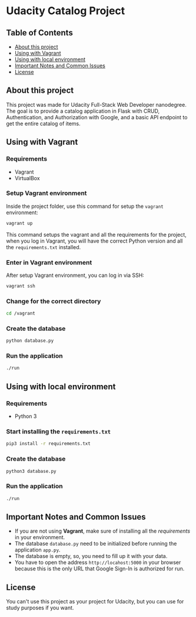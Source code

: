 # Udacity Catalog Project

## Table of Contents

- [About this project](#about)
- [Using with Vagrant](#using-vagrant)
- [Using with local environment](#using-local)
- [Important Notes and Common Issues](#common-issues)
- [License](#license)


## About this project
This project was made for Udacity Full-Stack Web Developer nanodegree. The goal is to provide a catalog application in Flask with CRUD, Authentication, and Authorization with Google, and a basic API endpoint to get the entire catalog of items.

<a name="using-vagrant"></a>
## Using with Vagrant

### Requirements
- Vagrant
- VirtualBox

### Setup Vagrant environment
Inside the project folder, use this command for setup the `vagrant` environment:
```bash
vagrant up
```
This command setups the vagrant and all the requirements for the project, when you log in Vagrant, you will have the correct Python version and all the `requirements.txt` installed.

### Enter in Vagrant environment
After setup Vagrant environment, you can log in via SSH:
```bash
vagrant ssh
```

### Change for the correct directory
```bash
cd /vagrant
```

### Create the database
```bash
python database.py
```

### Run the application
```bash
./run
```

<a name="using-local"></a>
## Using with local environment

### Requirements
- Python 3

### Start installing the `requirements.txt`

```bash
pip3 install -r requirements.txt
```

### Create the database
```bash
python3 database.py
```

### Run the application
```bash
./run
```

<a name="common-issues"></a>
## Important Notes and Common Issues
- If you are not using **Vagrant**, make sure of installing all the *requirements* in your environment.
- The database `database.py` need to be initialized before running the application `app.py`.
- The database is empty, so, you need to fill up it with your data.
- You have to open the address `http://locahost:5000` in your browser because this is the only URL that Google Sign-In is authorized for run.


<a name="license"></a>
## License
You can't use this project as your project for Udacity, but you can use for study purposes if you want.


